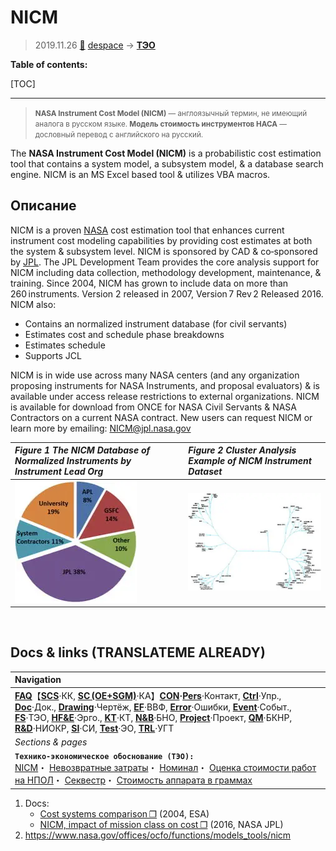 # NICM
> 2019.11.26 [🚀](../index/index.md) [despace](index.md) → **[ТЭО](fs.md)**

**Table of contents:**

[TOC]

---

> <small>**NASA Instrument Cost Model (NICM)** — англоязычный термин, не имеющий аналога в русском языке. **Модель стоимость инструментов НАСА** — дословный перевод с английского на русский.</small>

The **NASA Instrument Cost Model (NICM)** is a probabilistic cost estimation tool that contains a system model, a subsystem model, & a database search engine. NICM is an MS Excel based tool & utilizes VBA macros.



## Описание
NICM is a proven [NASA](contact/nasa.md) cost estimation tool that enhances current instrument cost modeling capabilities by providing cost estimates at both the system & subsystem level. NICM is sponsored by CAD & co‑sponsored by [JPL](contact/jpl.md). The JPL Development Team provides the core analysis support for NICM including data collection, methodology development, maintenance, & training. Since 2004, NICM has grown to include data on more than 260 instruments. Version 2 released in 2007, Version 7 Rev 2 Released 2016. NICM also:

   - Contains an normalized instrument database (for civil servants)
   - Estimates cost and schedule phase breakdowns
   - Estimates schedule
   - Supports JCL

NICM is in wide use across many NASA centers (and any organization proposing instruments for NASA Instruments, and proposal evaluators) & is available under access release restrictions to external organizations. NICM is available for download from ONCE for NASA Civil Servants & NASA Contractors on a current NASA contract.  New users can request NICM or learn more by emailing: <NICM@jpl.nasa.gov>

|*Figure 1 The NICM Database of Normalized Instruments by Instrument Lead Org*|*Figure 2 Cluster Analysis Example of NICM Instrument Dataset*|
|:-|:-|
|![](f/fs/ncim_pic01.webp)|![](f/fs/ncim_pic02.webp)|



<p style="page-break-after:always"> </p>

## Docs & links (TRANSLATEME ALREADY)
|Navigation|
|:-|
|**[FAQ](faq.md)**【**[SCS](scs.md)**·КК, **[SC (OE+SGM)](sc.md)**·КА】**[CON](contact.md)·[Pers](person.md)**·Контакт, **[Ctrl](control.md)**·Упр., **[Doc](doc.md)**·Док., **[Drawing](drawing.md)**·Чертёж, **[EF](ef.md)**·ВВФ, **[Error](error.md)**·Ошибки, **[Event](event.md)**·Событ., **[FS](fs.md)**·ТЭО, **[HF&E](hfe.md)**·Эрго., **[KT](kt.md)**·КТ, **[N&B](nnb.md)**·БНО, **[Project](project.md)**·Проект, **[QM](qm.md)**·БКНР, **[R&D](rnd.md)**·НИОКР, **[SI](si.md)**·СИ, **[Test](test.md)**·ЭО, **[TRL](trl.md)**·УГТ|
|*Sections & pages*|
|**`Технико‑экономическое обоснование (ТЭО):`**<br> [NICM](nicm.md)・ [Невозвратные затраты](sunk_cost.md)・ [Номинал](nominal.md)・ [Оценка стоимости работ на НПОЛ](contact/lav.md)・ [Секвестр](budget_seq.md)・ [Стоимость аппарата в граммах](sc_price.md)|

   1. Docs:
      - [Cost systems comparison ❐](f/fs/cost_systems_comparison_2004.pdf) (2004, ESA)
      - [NICM, impact of mission class on cost ❐](f/fs/nicm_2016symposium.pdf) (2016, NASA JPL)
   1. <https://www.nasa.gov/offices/ocfo/functions/models_tools/nicm>
